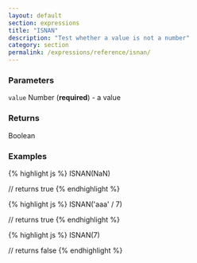 ```yaml
---
layout: default
section: expressions
title: "ISNAN"
description: "Test whether a value is not a number"
category: section
permalink: /expressions/reference/isnan/
---
```


### Parameters

`value` Number (__required__) - a value

### Returns

Boolean

### Examples

{% highlight js %}
ISNAN(NaN)

// returns true
{% endhighlight %}


{% highlight js %}
ISNAN('aaa' / 7)

// returns true
{% endhighlight %}


{% highlight js %}
ISNAN(7)

// returns false
{% endhighlight %}